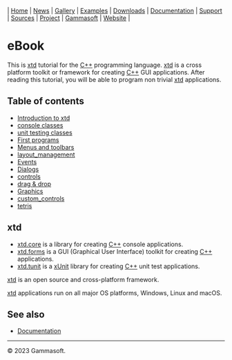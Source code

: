 | [Home](home.md) | [News](news.md) | [Gallery](gallery.md) | [Examples](examples.md) | [Downloads](downloads.md) | [Documentation](documentation.md) | [Support](support.md) | [Sources](https://github.com/gammasoft71/xtd) | [Project](https://sourceforge.net/projects/xtdpro/) | [Gammasoft](gammasoft.md) | [Website](https://gammasoft71.github.io/xtd) |

# eBook

This is [xtd](https://github.com/gammasoft71/xtd) tutorial for the [C++](c++.md) programming language. [xtd](https://github.com/gammasoft71/xtd) is a cross platform toolkit or framework for creating [C++](c++.md) GUI applications. After reading this tutorial, you will be able to program non trivial [xtd](https://github.com/gammasoft71/xtd) applications.

## Table of contents

* [Introduction to xtd](ebook_introduction.md)
* [console classes](ebook_console_classes.md)
* [unit testing classes](ebook_unit_testing_classes.md)
* [First programs](ebook_first_programs.md)
* [Menus and toolbars](ebook_menus_and_toolbars.md)
* [layout_management](ebook_layout_management.md)
* [Events](ebook_events.md)
* [Dialogs](ebook_dialogs.md)
* [controls](ebook_controls.md)
* [drag & drop](ebook_drag_and_drop.md)
* [Graphics](ebook_graphics.md)
* [custom_controls](ebook_custom_controls.md)
* [tetris](ebook_tetris.md)

## xtd

* [xtd.core](https://github.com/gammasoft71/xtd) is a library for creating [C++](c++.md) console applications.
* [xtd.forms](https://github.com/gammasoft71/xtd) is a GUI (Graphical User Interface) toolkit for creating [C++](c++.md) applications.
* [xtd.tunit](https://github.com/gammasoft71/xtd) is a  [xUnit](https://en.wikipedia.org/wiki/XUnit) library for creating [C++](c++.md) unit test applications.

[xtd](https://github.com/gammasoft71/xtd) is an open source and cross-platform framework.

[xtd](https://github.com/gammasoft71/xtd) applications run on all major OS platforms, Windows, Linux and macOS.

## See also

* [Documentation](documentation.md)

______________________________________________________________________________________________

© 2023 Gammasoft.

